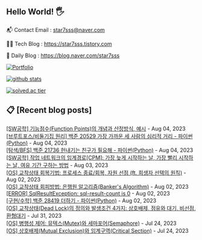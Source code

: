 ## Hello World! 🖐

📬 Contact Email : star7sss@naver.com

👨‍💻 Tech Blog : https://star7sss.tistory.com

🤪 Daily Blog : https://blog.naver.com/star7sss

[![Portfolio](https://img.shields.io/badge/Portfolio-%23000000.svg?style=for-the-badge&logo=firefox&logoColor=#FF7139)](https://fern-way-13f.notion.site/Jang-Thang-3b7b327981a2456c8ee5952eadb848b9)

[![github stats](https://github-readme-stats.vercel.app/api?username=jangThang&show_icons=true&hide_border=False)](https://star7sss.tistory.com)

[![solved.ac tier](http://mazassumnida.wtf/api/v2/generate_badge?boj=star7sss)](https://solved.ac/star7sss)

## 📋 [Recent blog posts]
[[SW공학] 기능점수(Function Points)의 개념과 산정방식, 예시](https://star7sss.tistory.com/944) - Aug 04, 2023<br>
[[브루트포스/비둘기집 원리] 백준 20529 가장 가까운 세 사람의 심리적 거리 - 파이썬(Python)](https://star7sss.tistory.com/943) - Aug 04, 2023<br>
[[탐색/BFS] 백준 21736 헌내기는 친구가 필요해 - 파이썬(Python)](https://star7sss.tistory.com/942) - Aug 04, 2023<br>
[[SW공학] 작업 네트워크의 임계경로[CPM]: 가장 늦게 시작하는 날, 가장 빨리 시작하는 날, 여유 기간 구하는 방법](https://star7sss.tistory.com/941) - Aug 03, 2023<br>
[[OS] 교착상태 회복기법: 프로세스 종료/회복, 자원 선점 (ft. 희생자 선택의 원칙)](https://star7sss.tistory.com/940) - Aug 02, 2023<br>
[[OS] 교착상태 회피방법: 은행원 알고리즘(Banker's Algorithm)](https://star7sss.tistory.com/939) - Aug 02, 2023<br>
[[ERROR] SqlResultException: sql-result-count is 0](https://star7sss.tistory.com/938) - Aug 02, 2023<br>
[[구현/수학] 백준 28419 더하기 - 파이썬(Python)](https://star7sss.tistory.com/937) - Aug 02, 2023<br>
[[OS] 교착상태(Dead Lock)의 정의와 발생조건 4가지: 상호배제, 점유와 대기, 비선점, 환형대기](https://star7sss.tistory.com/936) - Jul 31, 2023<br>
[[OS] 병행성 제어: 뮤텍스(Mutex)와 세마포어(Semaphore)](https://star7sss.tistory.com/935) - Jul 24, 2023<br>
[[OS] 상호배제(Mutual Exclusion)와 임계구역(Critical Section)](https://star7sss.tistory.com/934) - Jul 24, 2023<br>
